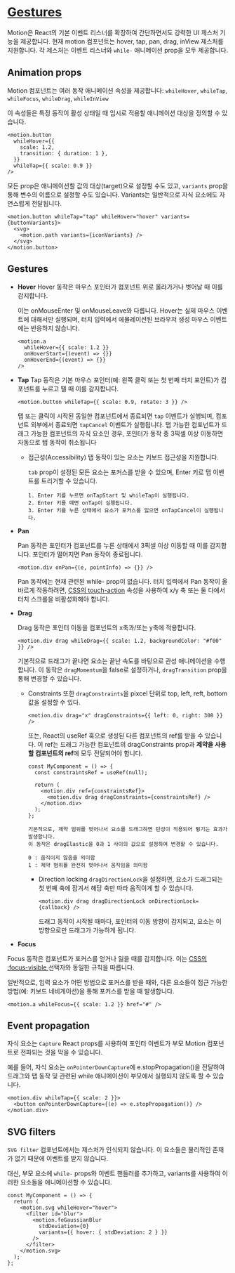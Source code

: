 # [Gestures](https://motion.dev/docs/react-gestures#motion-examples)

Motion은 React의 기본 이벤트 리스너를 확장하여 간단하면서도 강력한 UI 제스처 기능을 제공합니다.
현재 motion 컴포넌트는 hover, tap, pan, drag, inView 제스처를 지원합니다.
각 제스처는 이벤트 리스너와 `while-` 애니메이션 prop을 모두 제공합니다.

## Animation props

Motion 컴포넌트는 여러 동작 애니메이션 속성을 제공합니다:
`whileHover`, `whileTap`, `whileFocus`, `whileDrag`, `whileInView`

이 속성들은 특정 동작이 활성 상태일 때 임시로 적용할 애니메이션 대상을 정의할 수 있습니다.

```tsx
<motion.button
  whileHover={{
    scale: 1.2,
    transition: { duration: 1 },
  }}
  whileTap={{ scale: 0.9 }}
/>
```

모든 prop은 애니메이션할 값의 대상(target)으로 설정할 수도 있고, `variants` prop을 통해 변수의 이름으로 설정할 수도 있습니다.
Variants는 일반적으로 자식 요소에도 자연스럽게 전달됩니다.

```tsx
<motion.button whileTap="tap" whileHover="hover" variants={buttonVariants}>
  <svg>
    <motion.path variants={iconVariants} />
  </svg>
</motion.button>
```

## Gestures

- **Hover**
  Hover 동작은 마우스 포인터가 컴포넌트 위로 올라가거나 벗어날 때 이를 감지합니다.

  이는 onMouseEnter 및 onMouseLeave와 다릅니다.
  Hover는 실제 마우스 이벤트에 대해서만 실행되며, 터치 입력에서 에뮬레이션된 브라우저 생성 마우스 이벤트에는 반응하지 않습니다.

  ```tsx
  <motion.a
    whileHover={{ scale: 1.2 }}
    onHoverStart={(event) => {}}
    onHoverEnd={(event) => {}}
  />
  ```

- **Tap**
  Tap 동작은 기본 마우스 포인터(예: 왼쪽 클릭 또는 첫 번째 터치 포인트)가 컴포넌트를 누르고 뗄 때 이를 감지합니다.

  ```tsx
  <motion.button whileTap={{ scale: 0.9, rotate: 3 }} />
  ```

  탭 또는 클릭이 시작된 동일한 컴포넌트에서 종료되면 `tap` 이벤트가 실행되며, 컴포넌트 외부에서 종료되면 `tapCancel` 이벤트가 실행됩니다.
  탭 가능한 컴포넌트가 드래그 가능한 컴포넌트의 자식 요소인 경우, 포인터가 동작 중 3픽셀 이상 이동하면 자동으로 탭 동작이 취소됩니다

  - 접근성(Accessibility)
    탭 동작이 있는 요소는 키보드 접근성을 지원합니다.

    `tab` prop이 설정된 모든 요소는 포커스를 받을 수 있으며, Enter 키로 탭 이벤트를 트리거할 수 있습니다.

        1. Enter 키를 누르면 onTapStart 및 whileTap이 실행됩니다.
        2. Enter 키를 떼면 onTap이 실행됩니다.
        3. Enter 키를 누른 상태에서 요소가 포커스를 잃으면 onTapCancel이 실행됩니다.

- **Pan**

  Pan 동작은 포인터가 컴포넌트를 누른 상태에서 3픽셀 이상 이동할 때 이를 감지합니다. 포인터가 떨어지면 Pan 동작이 종료됩니다.

  ```tsx
  <motion.div onPan={(e, pointInfo) => {}} />
  ```

  Pan 동작에는 현재 관련된 while- prop이 없습니다.
  터치 입력에서 Pan 동작이 올바르게 작동하려면, [CSS의 touch-action](https://developer.mozilla.org/en-US/docs/Web/CSS/touch-action) 속성을 사용하여 x/y 축 또는 둘 다에서 터치 스크롤을 비활성화해야 합니다.

- **Drag**

  Drag 동작은 포인터 이동을 컴포넌트의 x축과/또는 y축에 적용합니다.

  ```tsx
  <motion.div drag whileDrag={{ scale: 1.2, backgroundColor: "#f00" }} />
  ```

  기본적으로 드래그가 끝나면 요소는 끝난 속도를 바탕으로 관성 애니메이션을 수행합니다.
  이 동작은 `dragMomentum`을 false로 설정하거나, `dragTransition` prop을 통해 변경할 수 있습니다.

  - Constraints
    또한 `dragConstraints`을 pixcel 단위로 top, left, reft, bottom값을 설정할 수 있다.

    ```tsx
    <motion.div drag="x" dragConstraints={{ left: 0, right: 300 }} />
    ```

    또는, React의 useRef 훅으로 생성된 다른 컴포넌트의 ref를 받을 수 있습니다. 이 ref는 드래그 가능한 컴포넌트의 dragConstraints prop과 **제약을 사용할 컴포넌트의 ref**에 모두 전달되어야 합니다.

    ```tsx
    const MyComponent = () => {
      const constraintsRef = useRef(null);

      return (
        <motion.div ref={constraintsRef}>
          <motion.div drag dragConstraints={constraintsRef} />
        </motion.div>
      );
    };
    ```

        기본적으로, 제약 범위를 벗어나서 요소를 드래그하면 탄성이 적용되어 튕기는 효과가 발생합니다.
        이 동작은 dragElastic을 0과 1 사이의 값으로 설정하여 변경할 수 있습니다.

        0 : 움직이지 않음을 의미함
        1 : 제약 범위를 완전히 벗어나서 움직임을 의미함

    - Direction locking
      `dragDirectionLock`을 설정하면, 요소가 드래그되는 첫 번째 축에 잠겨서 해당 축만 따라 움직이게 할 수 있습니다.
      ```tsx
      <motion.div drag dragDirectionLock onDirectionLock={callback} />
      ```
      드래그 동작이 시작될 때마다, 포인터의 이동 방향이 감지되고, 요소는 이 방향으로만 드래그가 가능하게 됩니다.

- **Focus**

Focus 동작은 컴포넌트가 포커스를 얻거나 잃을 때를 감지합니다. 이는 [CSS의 :focus-visible ](https://developer.mozilla.org/en-US/docs/Web/CSS/:focus-visible)선택자와 동일한 규칙을 따릅니다.

일반적으로, 입력 요소가 어떤 방법으로 포커스를 받을 때와, 다른 요소들이 접근 가능한 방법(예: 키보드 네비게이션)을 통해 포커스를 받을 때 발생합니다.

```tsx
<motion.a whileFocus={{ scale: 1.2 }} href="#" />
```

## Event propagation

자식 요소는 `Capture` React props를 사용하여 포인터 이벤트가 부모 Motion 컴포넌트로 전파되는 것을 막을 수 있습니다.

예를 들어, 자식 요소는 `onPointerDownCapture`에 e.stopPropagation()을 전달하여 드래그와 탭 동작 및 관련된 while 애니메이션이 부모에서 실행되지 않도록 할 수 있습니다.

```tsx
<motion.div whileTap={{ scale: 2 }}>
  <button onPointerDownCapture={(e) => e.stopPropagation()} />
</motion.div>
```

## SVG filters

`SVG filter` 컴포넌트에서는 제스처가 인식되지 않습니다. 이 요소들은 물리적인 존재가 없기 때문에 이벤트를 받지 않습니다.

대신, 부모 요소에 `while-` props와 이벤트 핸들러를 추가하고, variants를 사용하여 이러한 요소들을 애니메이션할 수 있습니다.

```tsx
const MyComponent = () => {
  return (
    <motion.svg whileHover="hover">
      <filter id="blur">
        <motion.feGaussianBlur
          stdDeviation={0}
          variants={{ hover: { stdDeviation: 2 } }}
        />
      </filter>
    </motion.svg>
  );
};
```
